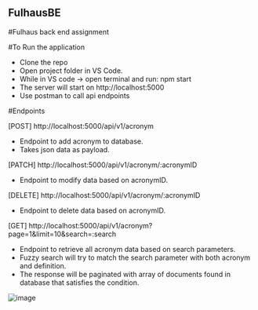 ## FulhausBE
#Fulhaus back end assignment

#To Run the application
- Clone the repo
- Open project folder in VS Code.
- While in VS code -> open terminal and run: npm start
- The server will start on http://localhost:5000
- Use postman to call api endpoints

#Endpoints

[POST]
http://localhost:5000/api/v1/acronym
- Endpoint to add acronym to database.
- Takes json data as payload.

[PATCH]
http://localhost:5000/api/v1/acronym/:acronymID
- Endpoint to modify data based on acronymID.

[DELETE]
http://localhost:5000/api/v1/acronym/:acronymID
- Endpoint to delete data based on acronymID.

[GET]
http://localhost:5000/api/v1/acronym?page=1&limit=10&search=:search
- Endpoint to retrieve all acronym data based on search parameters.
- Fuzzy search will try to match the search parameter with both acronym and definition.
- The response will be paginated with array of documents found in database that satisfies the condition. 



![image](https://user-images.githubusercontent.com/46905186/226065550-60821056-bfc7-42d4-8616-12172fbfcbef.png)
